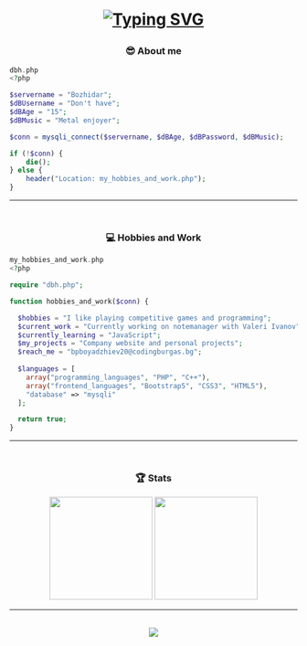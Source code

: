 <h1 align="center">
  
 [![Typing SVG](https://readme-typing-svg.herokuapp.com?color=%2327F797&center=true&vCenter=true&lines=echo+%22Hello+my+name+is+Bozhidar!%22)](https://git.io/typing-svg)
  
</h1>

<h3 align="center">😎 About me</h3>

```php
dbh.php
<?php

$servername = "Bozhidar";
$dBUsername = "Don't have";
$dBAge = "15";
$dBMusic = "Metal enjoyer";

$conn = mysqli_connect($servername, $dBAge, $dBPassword, $dBMusic);

if (!$conn) {
	die();
} else {
	header("Location: my_hobbies_and_work.php");
}
```

<hr>
<br>
<h3 align="center">💻 Hobbies and Work</h3>

```php
my_hobbies_and_work.php
<?php

require "dbh.php";

function hobbies_and_work($conn) {

  $hobbies = "I like playing competitive games and programming";
  $current_work = "Currently working on notemanager with Valeri Ivanov";
  $currently_learning = "JavaScript";
  $my_projects = "Company website and personal projects";
  $reach_me = "bpboyadzhiev20@codingburgas.bg";
  
  $languages = [
    array("programming_languages", "PHP", "C++"),
    array("frontend_languages", "Bootstrap5", "CSS3", "HTML5"),
    "database" => "mysqli"
  ];

  return true;
}
```

<hr>
<br>

<h3 align="center">🏆 Stats</h3>
  <div align="center">
      <img src="https://github-readme-stats.vercel.app/api?username=BozhidarBoyadzhiev&theme=dark&show_icons=true" height="180">
      <img src="https://github-readme-stats.vercel.app/api/top-langs/?username=BozhidarBoyadzhiev&layout=compact&theme=dark"  height="180">
  </div>
  
<hr>
<br>

<div align="center">
  <img src="https://shields-io-visitor-counter.herokuapp.com/badge?page=BozhidarBoyadzhiev.BozhidarBoyadzhiev">
</div>
